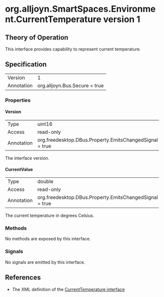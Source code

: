 # org.alljoyn.SmartSpaces.Environment.CurrentTemperature version 1

## Theory of Operation
This interface provides capability to represent current temperature.

## Specification

|            |                                                                |
|------------|----------------------------------------------------------------|
| Version    | 1                                                              |
| Annotation | org.alljoyn.Bus.Secure = true                                  |

### Properties

#### Version

|            |                                                                |
|------------|----------------------------------------------------------------|
| Type       | uint16                                                         |
| Access     | read-only                                                      |
| Annotation | org.freedesktop.DBus.Property.EmitsChangedSignal = true        |

The interface version.

#### CurrentValue

|            |                                                                |
|------------|----------------------------------------------------------------|
| Type       | double                                                    |
| Access     | read-only                                                      |
| Annotation | org.freedesktop.DBus.Property.EmitsChangedSignal = true        |

The current temperature in degrees Celsius.

### Methods

No methods are exposed by this interface.

### Signals

No signals are emitted by this interface.

## References

  * The XML definition of the [CurrentTemperature interface](CurrentTemperature-v1.xml)
